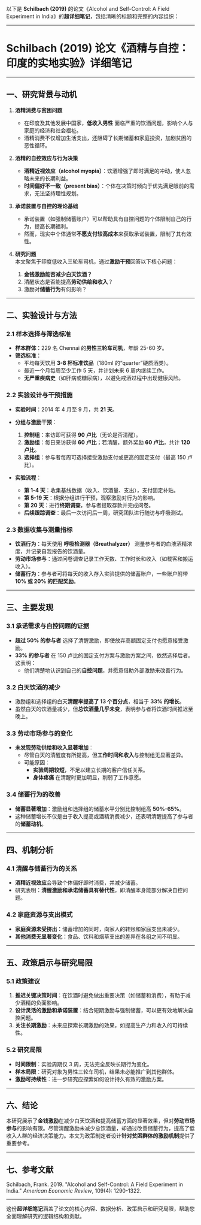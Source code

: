 以下是 **Schilbach (2019)** 的论文《Alcohol and Self-Control: A Field Experiment in India》的**超详细笔记**，包括清晰的标题和完整的内容组织：

---

# **Schilbach (2019) 论文《酒精与自控：印度的实地实验》详细笔记**

---

## **一、研究背景与动机**

1. **酒精消费与贫困问题**  
   - 在印度及其他发展中国家，**低收入男性** 面临严重的饮酒问题，影响个人与家庭的经济和社会福祉。  
   - 酒精消费不仅增加生活支出，还阻碍了长期储蓄和家庭投资，加剧贫困的恶性循环。

2. **酒精的自控效应与行为决策**  
   - **酒精近视效应（alcohol myopia）**：饮酒增强了即时满足的冲动，使人忽略未来的长期利益。
   - **时间偏好不一致（present bias）**：个体在决策时倾向于优先满足眼前的需求，无法坚持理性规划。

3. **承诺装置与自控的理论基础**  
   - 承诺装置（如强制储蓄账户）可以帮助具有自控问题的个体限制自己的行为，提高长期福利。
   - 然而，现实中个体通常**不愿支付较高成本**来获取承诺装置，限制了其有效性。

4. **研究问题**  
   本文聚焦于印度低收入三轮车司机，通过**激励干预**回答以下核心问题：  
   1. **金钱激励能否减少白天饮酒？**  
   2. 清醒状态是否能提高**劳动供给和收入**？  
   3. 激励对**储蓄行为**有何影响？

---

## **二、实验设计与方法**

### **2.1 样本选择与筛选标准**
- **样本群体**：229 名 Chennai 的**男性三轮车司机**，年龄 25-60 岁。
- **筛选标准**：  
  - 平均每天饮用 **3-8 杯标准饮品**（180ml 的“quarter”硬质酒类）。
  - 最近一个月每周至少工作 5 天，并计划未来 6 周内继续工作。
  - **无严重疾病史**（如肝病或糖尿病），以避免戒酒过程中出现健康风险。

### **2.2 实验设计与干预措施**

- **实验时间**：2014 年 4 月至 9 月，共 **21 天**。
- **分组与激励干预**：
  1. **控制组**：来访即可获得 **90 卢比**（无论是否清醒）。
  2. **激励组**：每日来访获得 **60 卢比**；若清醒，额外奖励 **60 卢比**，共计 **120 卢比**。
  3. **选择组**：参与者每周可选择接受激励支付或更高的固定支付（最高 150 卢比）。

- **实验流程**：
  - **第 1-4 天**：收集基线数据（收入、饮酒量、支出），支付固定补贴。
  - **第 5-19 天**：根据分组进行干预，观察激励对行为的影响。
  - **第 20 天**：进行**终期调查**，参与者提取存款并完成问卷。
  - **后续跟踪调查**：最后一次访问后一周，研究团队进行随访与呼吸测试。

### **2.3 数据收集与测量指标**

- **饮酒行为**：每天使用 **呼吸检测器（Breathalyzer）** 测量参与者的血液酒精浓度，并记录自我报告的饮酒量。
- **劳动市场参与**：通过问卷调查记录工作天数、工作时长和收入（如载客和搬运收入）。
- **储蓄行为**：参与者可将每天的收入存入实验提供的储蓄账户，一些账户附带 **10% 或 20% 的匹配奖励**。

---

## **三、主要发现**

### **3.1 承诺需求与自控问题的证据**
- **超过 50% 的参与者** 选择了清醒激励，即使放弃高额固定支付也愿意接受激励。
- **33% 的参与者** 在 150 卢比的固定支付方案与激励方案之间，依然选择后者。这表明：
  - 他们清楚地认识到自己的**自控问题**，并愿意借助外部激励来改善行为。

### **3.2 白天饮酒的减少**
- 激励组和选择组的白天**清醒率提高了 13 个百分点**，相当于 **33% 的增长**。
- 虽然白天的饮酒量减少，但**总饮酒量几乎未变**，表明参与者将饮酒时间推迟至晚上。

### **3.3 劳动市场参与的变化**
- **未发现劳动供给和收入显著增加**：
  - 尽管白天的清醒度有所提高，但**工作时间和收入**与控制组无显著差异。
  - 可能原因：
    - **实验周期较短**，不足以建立长期的客户信任关系。
    - **身体疼痛** 在清醒时更加明显，削弱了工作意愿。

### **3.4 储蓄行为的改善**
- **储蓄显著增加**：激励组和选择组的储蓄水平分别比控制组高 **50%-65%**。
- 这种储蓄增长不仅是由于收入提高或酒精消费减少，还表明清醒提高了参与者的**储蓄动机**。

---

## **四、机制分析**

### **4.1 清醒与储蓄行为的关系**
- **酒精近视效应**会导致个体偏好即时消费，并减少储蓄。  
- 研究表明：**清醒激励和承诺储蓄具有替代性**，即清醒本身能部分解决自控问题。

### **4.2 家庭资源与支出模式**
- **家庭资源未受挤出**：储蓄增加的同时，向家人的转账和家庭支出未减少。
- **其他消费无显著变化**：食品、饮料和烟草支出的差异在各组之间不明显。

---

## **五、政策启示与研究局限**

### **5.1 政策建议**
1. **推迟关键决策时间**：在饮酒时避免做出重要决策（如储蓄和消费），有助于减少酒精的负面影响。
2. **设计灵活的激励和承诺装置**：结合短期激励与强制储蓄，可以更有效地解决自控问题。
3. **关注长期激励**：未来应探索长期激励的效果，如提高生产力和收入的可持续性。

### **5.2 研究局限**
- **时间限制**：实验周期仅 3 周，无法完全反映长期行为变化。
- **样本局限**：研究对象为男性三轮车司机，结果未必能推广到其他群体。
- **激励可持续性**：进一步研究应探索如何设计持久有效的激励方案。

---

## **六、结论**

本研究展示了**金钱激励**在减少白天饮酒和提高储蓄方面的显著效果，但对**劳动市场参与**的影响有限。尽管清醒激励未减少总饮酒量，却通过改善储蓄行为，提高了低收入人群的经济决策能力。本文为政策制定者设计**针对贫困群体的激励机制**提供了重要参考。

---

## **七、参考文献**

Schilbach, Frank. 2019. "Alcohol and Self-Control: A Field Experiment in India." *American Economic Review*, 109(4): 1290-1322.

---

这份**超详细笔记**涵盖了论文的核心内容、数据分析、政策启示和研究局限，帮助您全面理解研究的逻辑结构和贡献。